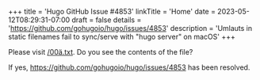 +++
title = 'Hugo GitHub Issue #4853'
linkTitle = 'Home'
date = 2023-05-12T08:29:31-07:00
draft = false
details = 'https://github.com/gohugoio/hugo/issues/4853'
description = 'Umlauts in static filenames fail to sync/serve with "hugo server" on macOS'
+++

Please visit [/00ä.txt](/00ä.txt). Do you see the contents of the file?

If yes, <https://github.com/gohugoio/hugo/issues/4853> has been resolved.
